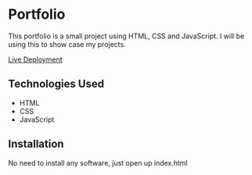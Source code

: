 # Portfolio

This portfolio is a small project using HTML, CSS and JavaScript. 
I will be using this to show case my projects.

[Live Deployment](https://ashashashr.github.io/ar-portfolio-2025/)

## Technologies Used

* HTML
* CSS
* JavaScript

## Installation

No need to install any software, just open up index.html
